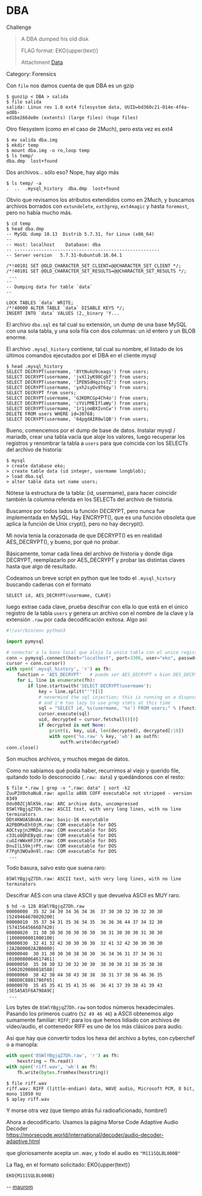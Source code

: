DBA
===

Challenge

> A DBA dumped his old disk
>
> FLAG format: EKO{upper(text)}
>
> Attachment
> [Data](https://github.com/estebancano-dev/CTF-Writeups/blob/master/20200626%20Ekoparty%20Pre-CTF/Files/DBA?raw=true)

Category: Forensics

Con `file` nos damos cuenta de que DBA es un gzip

    $ gunzip < DBA > salida
    $ file salida
    salida: Linux rev 1.0 ext4 filesystem data, UUID=bd360c21-014e-4f4a-ad8b-
    ed1be266de0e (extents) (large files) (huge files)

Otro filesystem (como en el caso de 2Much), pero esta vez es ext4

    $ mv salida dba.img
    $ mkdir temp
    $ mount dba.img -o ro,loop temp
    $ ls temp/
    dba.dmp  lost+found

Dos archivos... sólo eso? Nope, hay algo más

    $ ls temp/ -a
    .  ..  .mysql_history  dba.dmp	lost+found

Obvio que revisamos los atributos extendidos como en 2Much, y buscamos
archivos borrados con `extundelete`, `ext3grep`, `ext4magic` y hasta
`foremost`, pero no había mucho más.

    $ cd temp
    $ head dba.dmp
    -- MySQL dump 10.13  Distrib 5.7.31, for Linux (x86_64)
    --
    -- Host: localhost    Database: dba
    -- ------------------------------------------------------
    -- Server version	5.7.31-0ubuntu0.16.04.1
    
    /*!40101 SET @OLD_CHARACTER_SET_CLIENT=@@CHARACTER_SET_CLIENT */;
    /*!40101 SET @OLD_CHARACTER_SET_RESULTS=@@CHARACTER_SET_RESULTS */;
     ...
    --
    -- Dumping data for table `data`
    --
    
    LOCK TABLES `data` WRITE;
    /*!40000 ALTER TABLE `data` DISABLE KEYS */;
    INSERT INTO `data` VALUES (2,_binary 'Y...

El archivo `dba.sql` es tal cual su extensión, un dump de una base MySQL
con una sola tabla, y una sola fila con dos columnas: un id entero y un
BLOB enorme.

El archivo `.mysql_history` contiene, tal cual su nombre, el listado de
los últimos comandos ejecutados por el DBA en el cliente mysql

    $ head .mysql_history
    SELECT DECRYPT(usermame, '8YtNukU9ceaqs') from users;
    SELECT DECRYPT(usermame, 'jvXl1yK98Cgbf') from users;
    SELECT DECRYPT(usermame, 'IPENSdHqzssTZ') from users;
    SELECT DECRYPT(usermame, 'yxh2syOv9T6qy') from users;
    SELECT DECRYPT from users;
    SELECT DECRYPT(usermame, 'G3KDRCGp4Ch4o') from users;
    SELECT DECRYPT(usermame, 'cYViPMEIflaWy') from users;
    SELECT DECRYPT(usermame, '1r1jomBXIvnCw') from users;
    DELETE FROM users WHERE id=30768;
    SELECT DECRYPT(usermame, '64pgdAIR0wlQB') from users;

Bueno, comencemos por el dump de base de datos. Instalar mysql / mariadb,
crear una tabla vacía que aloje los valores, luego recuperar los registros
y renombrar la tabla a `users` para que coincida con los SELECTs del
archivo de historia:

    $ mysql
    > create database eko;
    > create table data (id integer, usermame longblob);
    > load dba.sql
    > alter table data set name users;

Nótese la estructura de la tabla: (id, usermame), para hacer coincidir
también la columna referida en los SELECTs del archivo de historia.

Buscamos por todos lados la función DECRYPT, pero nunca fue implementada
en MySQL. Hay ENCRYPT(), que es una función obsoleta que aplica la función
de Unix crypt(), pero no hay decrypt().

Mi novia tenía la corazonada de que DECRYPT() es en realidad AES_DECRYPT(),
y bueno, por qué no probar.

Básicamente, tomar cada línea del archivo de historia y donde diga
DECRYPT, reemplazarlo por AES_DECRYPT y probar las distintas claves
hasta que algo dé resultado.

Codeamos un breve script en python que lee todo el `.mysql_history` buscando
cadenas con el formato

    SELECT id, AES_DECRYPT(usermame, CLAVE)

luego extrae cada clave, prueba descifrar con ella lo que está en el único
registro de la tabla `users` y genera un archivo con el nombre de la
clave y la extensión `.raw` por cada decodificación exitosa. Algo así:

```python
#!/usr/bin/env python3

import pymysql

# conectar a la base local que aloja la unica tabla con el unico registro
conn = pymysql.connect(host="localhost", port=3306, user="eko", passwd="ekoparty", db="eko")
cursor = conn.cursor()
with open('.mysql_history', 'r') as fh:
    function = 'AES_DECRYPT'   # puede ser AES_DECRYPT o bien DES_DECRYPT
    for i, line in enumerate(fh):
        if line.startswith('SELECT DECRYPT(usermame'):
            key = line.split("'")[1]
            # nevermind the sql injection; this is running on a disposable machine
            # and i'm too lazy to use prep stmts at this time
            sql = "SELECT id, %s(usermame, '%s') FROM users;" % (function, key)
            cursor.execute(sql)
            uid, decrypted = cursor.fetchall()[0]
            if decrypted is not None:
                print(i, key, uid, len(decrypted), decrypted[:10])
                with open('%s.raw' % key, 'wb') as outfh:
                    outfh.write(decrypted)
conn.close()
```

Son muchos archivos, y muchos megas de datos.

Como no sabíamos qué podía haber, recurrimos al viejo y querido file,
quitando todo lo desconocido (`.raw: data`) y quedándonos con el resto:

    $ file *.raw | grep -v ".raw: data" | sort -k2
    ZuuP2X0ohaNu8.raw: apollo a88k COFF executable not stripped - version 8349
    Odv00ZCjNlK9k.raw: ARC archive data, uncompressed
    8SWlYBgjqZ7Dh.raw: ASCII text, with very long lines, with no line terminators
    DDt4KWUASBnAA.raw: basic-16 executable
    A2PBOMxEhtOjM.raw: COM executable for DOS
    AOCtvpjn2MRDx.raw: COM executable for DOS
    c33Lo8QhEByqU.raw: COM executable for DOS
    cuGIrWWxHFJtP.raw: COM executable for DOS
    DnuIlL59kjrPt.raw: COM executable for DOS
    F7Pgh3WOa9n9l.raw: COM executable for DOS
     ...

Todo basura, salvo esto que suena raro:

    8SWlYBgjqZ7Dh.raw: ASCII text, with very long lines, with no line terminators

Descifrar AES con una clave ASCII y que devuelva ASCII es MUY raro.

    $ hd -n 128 8SWlYBgjqZ7Dh.raw
    00000000  35 32 34 39 34 36 34 36  37 30 30 32 30 32 30 30  |5249464670020200|
    00000010  35 37 34 31 35 36 34 35  36 36 36 44 37 34 32 30  |57415645666D7420|
    00000020  31 30 30 30 30 30 30 30  30 31 30 30 30 31 30 30  |1000000001000100|
    00000030  32 41 32 42 30 30 30 30  32 41 32 42 30 30 30 30  |2A2B00002A2B0000|
    00000040  30 31 30 30 30 38 30 30  36 34 36 31 37 34 36 31  |0100080064617461|
    00000050  35 30 30 32 30 32 30 30  38 30 38 31 38 35 38 38  |5002020080818588|
    00000060  38 42 38 44 38 43 38 38  38 31 37 38 36 46 36 35  |8B8D8C8881786F65|
    00000070  35 45 35 41 35 41 35 46  36 41 37 39 38 41 39 43  |5E5A5A5F6A798A9C|
     ...

Los bytes de `8SWlYBgjqZ7Dh.raw` son todos números hexadecimales.
Pasando los primeros cuatro (`52 49 46 46`) a ASCII obtenemos algo sumamente
familiar: `RIFF`; para los que hemos lidiado con archivos de video/audio,
el contenedor RIFF es uno de los más clásicos para audio.

Así que hay que convertir todos los hexa del archivo a bytes, con cyberchef
o a manopla:

```python
with open('8SWlYBgjqZ7Dh.raw', 'r') as fh:
    hexstring = fh.read()
with open('riff.wav', 'wb') as fh:
    fh.write(bytes.fromhex(hexstring))
```

    $ file riff.wav
    riff.wav: RIFF (little-endian) data, WAVE audio, Microsoft PCM, 8 bit, mono 11050 Hz
    $ aplay riff.wav

Y morse otra vez (que tiempo atrás fui radioaficionado, hombre!)

Ahora a decodificarlo. Usamos la página Morse Code Adaptive Audio Decoder  
<https://morsecode.world/international/decoder/audio-decoder-adaptive.html>

que gloriosamente acepta un .wav, y todo el audio es `"M111SQLBL000B"`

La flag, en el formato solicitado: EKO{upper(text)}

    EKO{M111SQLBL000B}

-- [maurom](https://maurom.com/)
